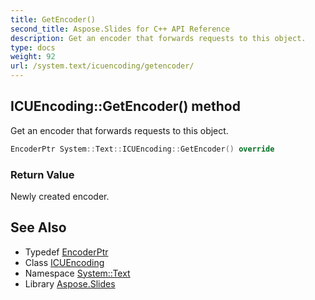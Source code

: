 ```yaml
---
title: GetEncoder()
second_title: Aspose.Slides for C++ API Reference
description: Get an encoder that forwards requests to this object.
type: docs
weight: 92
url: /system.text/icuencoding/getencoder/
---
```

## ICUEncoding::GetEncoder() method


Get an encoder that forwards requests to this object.

```cpp
EncoderPtr System::Text::ICUEncoding::GetEncoder() override
```


### Return Value

Newly created encoder.

## See Also

* Typedef [EncoderPtr](../../../system/encoderptr/)
* Class [ICUEncoding](../)
* Namespace [System::Text](../../)
* Library [Aspose.Slides](../../../)